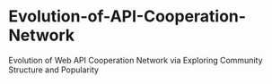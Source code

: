 # Evolution-of-API-Cooperation-Network
Evolution of Web API Cooperation Network via Exploring Community Structure and Popularity
